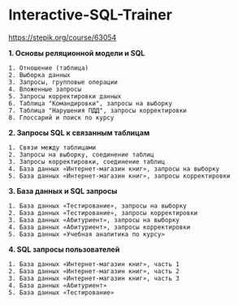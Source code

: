 # Interactive-SQL-Trainer

https://stepik.org/course/63054

**1. Основы реляционной модели и SQL**
```
1. Отношение (таблица)
2. Выборка данных
3. Запросы, групповые операции
4. Вложенные запросы
5. Запросы корректировки данных
6. Таблица "Командировки", запросы на выборку
7. Таблица "Нарушения ПДД", запросы корректировки
8. Глоссарий и поиск по курсу
```

**2. Запросы SQL к связанным таблицам**
```
1. Связи между таблицами
2. Запросы на выборку, соединение таблиц
3. Запросы корректировки, соединение таблиц
4. База данных «Интернет-магазин книг», запросы на выборку
5. База данных «Интернет-магазин книг», запросы корректировки
```

**3. База данных и SQL запросы**
```
1. База данных «Тестирование», запросы на выборку
2. База данных «Тестирование», запросы корректировки
3. База данных «Абитуриент», запросы на выборку
4. База данных «Абитуриент», запросы корректировки
5. База данных «Учебная аналитика по курсу»
```

**4. SQL запросы пользователей**
```
1. База данных «Интернет-магазин книг», часть 1
2. База данных «Интернет-магазин книг», часть 2
3. База данных «Интернет-магазин книг», часть 3
4. База данных «Абитуриент»
5. База данных «Тестирование»
```
